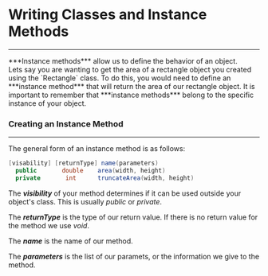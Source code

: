 # Writing Classes and Instance Methods
<hr>
***Instance methods*** allow us to define the behavior of an object.
<br>
Lets say you are wanting to get the area of a rectangle object you created using the `Rectangle` class. To do this, you would need to define an ***instance method*** that will return the area of our rectangle object. It is important to remember that ***instance methods*** belong to the specific instance of your object. 

### Creating an Instance Method
<hr>

The general form of an instance method is as follows:
```Java
[visability] [returnType] name(parameters)
  public       double    area(width, height)
  private       int      truncateArea(width, height)
```

The ***visibility*** of your method determines if it can be used outside your object's class. This is usually *public* or *private*.

The ***returnType*** is the type of our return value. If there is no return value for the method we use *void*.

The ***name*** is the name of our method.

The ***parameters*** is the list of our paramets, or the information we give to the method.

